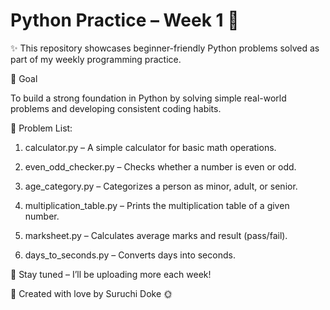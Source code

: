 # Python Practice – Week 1 🚀


✨ This repository showcases beginner-friendly Python problems solved as part of my weekly programming practice.


🎯 Goal

To build a strong foundation in Python by solving simple real-world problems and developing consistent coding habits.


🌟 Problem List:

1. calculator.py – A simple calculator for basic math operations.

2. even_odd_checker.py – Checks whether a number is even or odd.

3. age_category.py – Categorizes a person as minor, adult, or senior.

4. multiplication_table.py – Prints the multiplication table of a given number.

5. marksheet.py – Calculates average marks and result (pass/fail).

6. days_to_seconds.py – Converts days into seconds.


📌 Stay tuned – I’ll be uploading more each week!

💛 Created with love by Suruchi Doke 🌞
